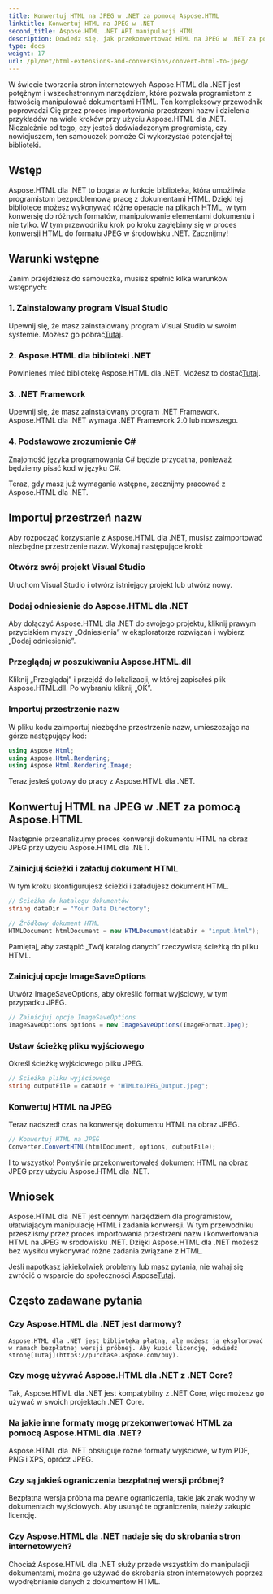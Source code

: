 ```yaml
---
title: Konwertuj HTML na JPEG w .NET za pomocą Aspose.HTML
linktitle: Konwertuj HTML na JPEG w .NET
second_title: Aspose.HTML .NET API manipulacji HTML
description: Dowiedz się, jak przekonwertować HTML na JPEG w .NET za pomocą Aspose.HTML dla .NET. Przewodnik krok po kroku dotyczący wykorzystania mocy Aspose.HTML dla .NET.
type: docs
weight: 17
url: /pl/net/html-extensions-and-conversions/convert-html-to-jpeg/
---
```


W świecie tworzenia stron internetowych Aspose.HTML dla .NET jest potężnym i wszechstronnym narzędziem, które pozwala programistom z łatwością manipulować dokumentami HTML. Ten kompleksowy przewodnik poprowadzi Cię przez proces importowania przestrzeni nazw i dzielenia przykładów na wiele kroków przy użyciu Aspose.HTML dla .NET. Niezależnie od tego, czy jesteś doświadczonym programistą, czy nowicjuszem, ten samouczek pomoże Ci wykorzystać potencjał tej biblioteki.

## Wstęp

Aspose.HTML dla .NET to bogata w funkcje biblioteka, która umożliwia programistom bezproblemową pracę z dokumentami HTML. Dzięki tej bibliotece możesz wykonywać różne operacje na plikach HTML, w tym konwersję do różnych formatów, manipulowanie elementami dokumentu i nie tylko. W tym przewodniku krok po kroku zagłębimy się w proces konwersji HTML do formatu JPEG w środowisku .NET. Zacznijmy!

## Warunki wstępne

Zanim przejdziesz do samouczka, musisz spełnić kilka warunków wstępnych:

### 1. Zainstalowany program Visual Studio
 Upewnij się, że masz zainstalowany program Visual Studio w swoim systemie. Możesz go pobrać[Tutaj](https://visualstudio.microsoft.com/downloads/).

### 2. Aspose.HTML dla biblioteki .NET
 Powinieneś mieć bibliotekę Aspose.HTML dla .NET. Możesz to dostać[Tutaj](https://releases.aspose.com/html/net/).

### 3. .NET Framework
Upewnij się, że masz zainstalowany program .NET Framework. Aspose.HTML dla .NET wymaga .NET Framework 2.0 lub nowszego.

### 4. Podstawowe zrozumienie C#
Znajomość języka programowania C# będzie przydatna, ponieważ będziemy pisać kod w języku C#.

Teraz, gdy masz już wymagania wstępne, zacznijmy pracować z Aspose.HTML dla .NET.

## Importuj przestrzeń nazw

Aby rozpocząć korzystanie z Aspose.HTML dla .NET, musisz zaimportować niezbędne przestrzenie nazw. Wykonaj następujące kroki:

### Otwórz swój projekt Visual Studio

Uruchom Visual Studio i otwórz istniejący projekt lub utwórz nowy.

### Dodaj odniesienie do Aspose.HTML dla .NET

Aby dołączyć Aspose.HTML dla .NET do swojego projektu, kliknij prawym przyciskiem myszy „Odniesienia” w eksploratorze rozwiązań i wybierz „Dodaj odniesienie”.

### Przeglądaj w poszukiwaniu Aspose.HTML.dll

Kliknij „Przeglądaj” i przejdź do lokalizacji, w której zapisałeś plik Aspose.HTML.dll. Po wybraniu kliknij „OK”.

### Importuj przestrzenie nazw

W pliku kodu zaimportuj niezbędne przestrzenie nazw, umieszczając na górze następujący kod:

```csharp
using Aspose.Html;
using Aspose.Html.Rendering;
using Aspose.Html.Rendering.Image;
```

Teraz jesteś gotowy do pracy z Aspose.HTML dla .NET.

## Konwertuj HTML na JPEG w .NET za pomocą Aspose.HTML

Następnie przeanalizujmy proces konwersji dokumentu HTML na obraz JPEG przy użyciu Aspose.HTML dla .NET.

### Zainicjuj ścieżki i załaduj dokument HTML

W tym kroku skonfigurujesz ścieżki i załadujesz dokument HTML.

```csharp
// Ścieżka do katalogu dokumentów
string dataDir = "Your Data Directory";

// Źródłowy dokument HTML
HTMLDocument htmlDocument = new HTMLDocument(dataDir + "input.html");
```

Pamiętaj, aby zastąpić „Twój katalog danych” rzeczywistą ścieżką do pliku HTML.

### Zainicjuj opcje ImageSaveOptions

Utwórz ImageSaveOptions, aby określić format wyjściowy, w tym przypadku JPEG.

```csharp
// Zainicjuj opcje ImageSaveOptions
ImageSaveOptions options = new ImageSaveOptions(ImageFormat.Jpeg);
```

### Ustaw ścieżkę pliku wyjściowego

Określ ścieżkę wyjściowego pliku JPEG.

```csharp
// Ścieżka pliku wyjściowego
string outputFile = dataDir + "HTMLtoJPEG_Output.jpeg";
```

### Konwertuj HTML na JPEG

Teraz nadszedł czas na konwersję dokumentu HTML na obraz JPEG.

```csharp
// Konwertuj HTML na JPEG
Converter.ConvertHTML(htmlDocument, options, outputFile);
```

I to wszystko! Pomyślnie przekonwertowałeś dokument HTML na obraz JPEG przy użyciu Aspose.HTML dla .NET.

## Wniosek

Aspose.HTML dla .NET jest cennym narzędziem dla programistów, ułatwiającym manipulację HTML i zadania konwersji. W tym przewodniku przeszliśmy przez proces importowania przestrzeni nazw i konwertowania HTML na JPEG w środowisku .NET. Dzięki Aspose.HTML dla .NET możesz bez wysiłku wykonywać różne zadania związane z HTML.

 Jeśli napotkasz jakiekolwiek problemy lub masz pytania, nie wahaj się zwrócić o wsparcie do społeczności Aspose[Tutaj](https://forum.aspose.com/).

## Często zadawane pytania

### Czy Aspose.HTML dla .NET jest darmowy?
    Aspose.HTML dla .NET jest biblioteką płatną, ale możesz ją eksplorować w ramach bezpłatnej wersji próbnej. Aby kupić licencję, odwiedź stronę[Tutaj](https://purchase.aspose.com/buy).

### Czy mogę używać Aspose.HTML dla .NET z .NET Core?
   Tak, Aspose.HTML dla .NET jest kompatybilny z .NET Core, więc możesz go używać w swoich projektach .NET Core.

### Na jakie inne formaty mogę przekonwertować HTML za pomocą Aspose.HTML dla .NET?
   Aspose.HTML dla .NET obsługuje różne formaty wyjściowe, w tym PDF, PNG i XPS, oprócz JPEG.

### Czy są jakieś ograniczenia bezpłatnej wersji próbnej?
   Bezpłatna wersja próbna ma pewne ograniczenia, takie jak znak wodny w dokumentach wyjściowych. Aby usunąć te ograniczenia, należy zakupić licencję.

### Czy Aspose.HTML dla .NET nadaje się do skrobania stron internetowych?
   Chociaż Aspose.HTML dla .NET służy przede wszystkim do manipulacji dokumentami, można go używać do skrobania stron internetowych poprzez wyodrębnianie danych z dokumentów HTML.